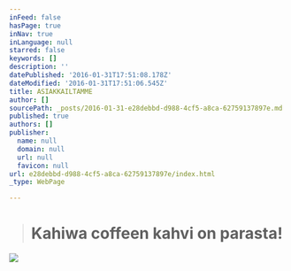 ```yaml
---
inFeed: false
hasPage: true
inNav: true
inLanguage: null
starred: false
keywords: []
description: ''
datePublished: '2016-01-31T17:51:08.178Z'
dateModified: '2016-01-31T17:51:06.545Z'
title: ASIAKKAILTAMME
author: []
sourcePath: _posts/2016-01-31-e28debbd-d988-4cf5-a8ca-62759137897e.md
published: true
authors: []
publisher:
  name: null
  domain: null
  url: null
  favicon: null
url: e28debbd-d988-4cf5-a8ca-62759137897e/index.html
_type: WebPage

---
```

> # Kahiwa coffeen kahvi on parasta!

![](https://the-grid-user-content.s3-us-west-2.amazonaws.com/5b76ebe9-65cc-4564-9913-5a11a46866fa.JPG)